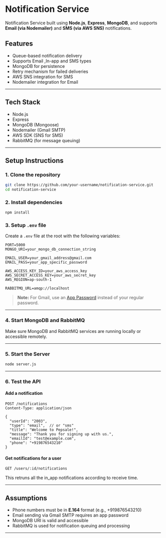 
# Notification Service

Notification Service built using **Node.js**, **Express**, **MongoDB**, and supports **Email (via Nodemailer)** and **SMS (via AWS SNS)** notifications.

##  Features

- Queue-based notification delivery
- Supports Email ,In-app and SMS types
- MongoDB for persistence
- Retry mechanism for failed deliveries
- AWS SNS integration for SMS
- Nodemailer integration for Email

---

##  Tech Stack

- Node.js
- Express
- MongoDB (Mongoose)
- Nodemailer (Gmail SMTP)
- AWS SDK (SNS for SMS)
- RabbitMQ (for message queuing)

---

##  Setup Instructions

### 1. Clone the repository

```bash
git clone https://github.com/your-username/notification-service.git
cd notification-service
```

### 2. Install dependencies

```bash
npm install
```

### 3. Setup `.env` file

Create a `.env` file at the root with the following variables:

```env
PORT=5000
MONGO_URI=your_mongo_db_connection_string

EMAIL_USER=your_gmail_address@gmail.com
EMAIL_PASS=your_app_specific_password

AWS_ACCESS_KEY_ID=your_aws_access_key
AWS_SECRET_ACCESS_KEY=your_aws_secret_key
AWS_REGION=ap-south-1

RABBITMQ_URL=amqp://localhost
```

> **Note:** For Gmail, use an [App Password](https://support.google.com/accounts/answer/185833) instead of your regular password.

---

### 4. Start MongoDB and RabbitMQ

Make sure MongoDB and RabbitMQ services are running locally or accessible remotely.

---

### 5. Start the Server

```bash
node server.js
```

---

### 6. Test the API

#### Add a notification

```http
POST /notifications
Content-Type: application/json

{
  "userId": "2003",
  "type": "email",  // or "sms"
  "title": "Welcome to Pepsale!",
  "message": "Thank you for signing up with us.",
  "emailId": "test@example.com",
  "phone": "+919876543210"
}
```

#### Get notifications for a user

```http
GET /users/:id/notifications
```
This retruns all the in_app notifications according to receive time.


---



## Assumptions

- Phone numbers must be in **E.164** format (e.g., +919876543210)
- Email sending via Gmail SMTP requires an app password
- MongoDB URI is valid and accessible
- RabbitMQ is used for notification queuing and processing

---



